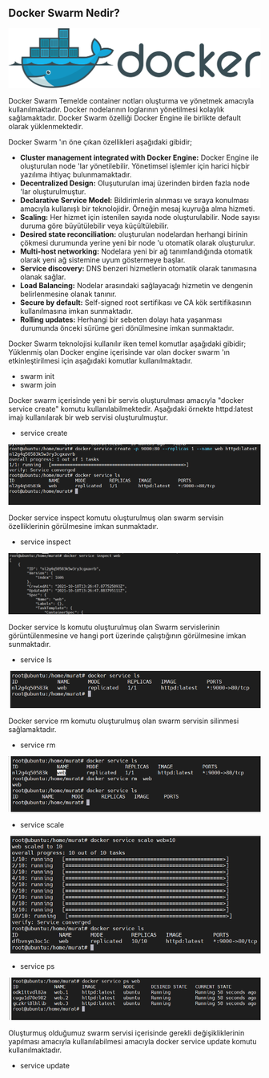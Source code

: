 ## Docker Swarm Nedir?


![](https://github.com/mrtyildiz/Blog-Post/blob/main/Docker/img/Docker_logo.svg.png)


Docker Swarm Temelde container notları oluşturma ve yönetmek amacıyla kullanılmaktadır.
Docker nodelarının loglarının yönetilmesi kolaylık sağlamaktadır. Docker Swarm özelliği 
Docker Engine ile birlikte default olarak yüklenmektedir.

Docker Swarm 'ın öne çıkan özellikleri aşağıdaki gibidir;

* __Cluster management integrated with Docker Engine:__ Docker Engine ile oluşturulan node 'lar yönetilebilir. Yönetimsel işlemler için harici hiçbir yazılıma ihtiyaç bulunmamaktadır.
* __Decentralized Design:__ Oluşuturulan imaj üzerinden birden fazla node 'lar oluşturulmuştur. 
* __Declarative Service Model:__ Bildirimlerin alınması ve sıraya konulması amacıyla kullanışlı bir teknolojidir. Örneğin mesaj kuyruğa alma hizmeti.
* __Scaling:__ Her hizmet için istenilen sayıda node oluşturulabilir. Node sayısı duruma göre büyütülebilir veya küçültülebilir.
* __Desired state reconciliation:__ oluşturulan nodelardan herhangi birinin çökmesi durumunda yerine yeni bir node 'u otomatik olarak oluşturulur.
* __Multi-host networking:__ Nodelara yeni bir ağ tanımlandığında otomatik olarak yeni ağ sistemine uyum göstermeye başlar.
* __Service discovery:__ DNS benzeri hizmetlerin otomatik olarak tanımasına olanak sağlar.
* __Load Balancing:__ Nodelar arasındaki sağlayacağı hizmetin ve dengenin belirlenmesine olanak tanınır.
* __Secure by default:__ Self-signed root sertifikası ve CA kök sertifikasının kullanılmasına imkan sunmaktadır.
* __Rolling updates:__ Herhangi bir sebeten dolayı hata yaşanması durumunda önceki sürüme geri dönülmesine imkan sunmaktadır.



Docker Swarm teknolojisi kullanılır iken temel komutlar aşağıdaki gibidir;
Yüklenmiş olan Docker engine içerisinde var olan docker swarm 'ın etkinleştirilmesi için
aşağıdaki komutlar kullanılmaktadır.
* swarm init
* swarm join

Docker swarm içerisinde yeni bir servis oluşturulması amacıyla "docker service create" komutu kullanılabilmektedir.
Aşağıdaki örnekte httpd:latest imajı kullanılarak bir web servisi oluşturulmuştur.
* service create

![](https://github.com/mrtyildiz/Blog-Post/blob/main/Docker/img/swarm_create.PNG?raw=true)

Docker service inspect komutu oluşturulmuş olan swarm servisin özelliklerinin görülmesine imkan sunmaktadır.

* service inspect

![](https://github.com/mrtyildiz/Blog-Post/blob/main/Docker/img/swarm_inspect.PNG?raw=true)

Docker service ls komutu oluşturulmuş olan Swarm servislerinin görüntülenmesine ve hangi port üzerinde çalıştığının görülmesine imkan sunmaktadır.

* service ls

![](https://github.com/mrtyildiz/Blog-Post/blob/main/Docker/img/swarm_ls.PNG?raw=true)

Docker service rm komutu oluşturulmuş olan swarm servisin silinmesi sağlamaktadır.

* service rm

![](https://github.com/mrtyildiz/Blog-Post/blob/main/Docker/img/swarm_rm.PNG?raw=true)

* service scale

![](https://github.com/mrtyildiz/Blog-Post/blob/main/Docker/img/swarm_scale.PNG?raw=true)

* service ps

![](https://github.com/mrtyildiz/Blog-Post/blob/main/Docker/img/swarm_ps.PNG?raw=true)

Oluşturmuş olduğumuz swarm servisi içerisinde gerekli değişikliklerinin yapılması amacıyla kullanılabilmesi amacıyla docker service update komutu kullanılmaktadır.
* service update


